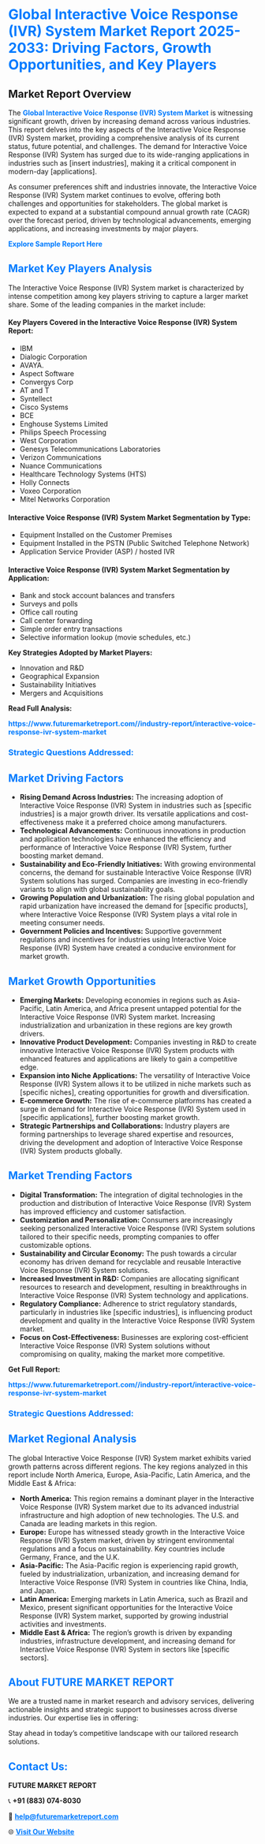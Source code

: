<h1 style="color: #007BFF;">Global Interactive Voice Response (IVR) System Market Report 2025-2033: Driving Factors, Growth Opportunities, and Key Players</h1>

<section id="overview">
<h2>Market Report Overview</h2>
<p>The <a href="https://www.futuremarketreport.com//industry-report/interactive-voice-response-ivr-system-market" style="color: #007BFF; text-decoration: none;"><strong>Global Interactive Voice Response (IVR) System Market</strong></a> is witnessing significant growth, driven by increasing demand across various industries. This report delves into the key aspects of the Interactive Voice Response (IVR) System market, providing a comprehensive analysis of its current status, future potential, and challenges. The demand for Interactive Voice Response (IVR) System has surged due to its wide-ranging applications in industries such as [insert industries], making it a critical component in modern-day [applications].</p>
<p>As consumer preferences shift and industries innovate, the Interactive Voice Response (IVR) System market continues to evolve, offering both challenges and opportunities for stakeholders. The global market is expected to expand at a substantial compound annual growth rate (CAGR) over the forecast period, driven by technological advancements, emerging applications, and increasing investments by major players.</p>
</section>

<section id="overview">
<p><a href="https://www.futuremarketreport.com//request-sample/reportId=75375" style="color: #007BFF; text-decoration: none;"><strong>Explore Sample Report Here</strong></a></p>
</section>

<section id="key-players">
<h2 style="color: #007BFF;">Market Key Players Analysis</h2>
<p>The Interactive Voice Response (IVR) System market is characterized by intense competition among key players striving to capture a larger market share. Some of the leading companies in the market include:</p>
<h4>Key Players Covered in the Interactive Voice Response (IVR) System Report:</h4>
<ul><li>IBM</li><li>Dialogic Corporation</li><li>AVAYA.</li><li>Aspect Software</li><li>Convergys Corp</li><li>AT and T</li><li>Syntellect</li><li>Cisco Systems</li><li>BCE</li><li>Enghouse Systems Limited</li><li>Philips Speech Processing</li><li>West Corporation</li><li>Genesys Telecommunications Laboratories</li><li>Verizon Communications</li><li>Nuance Communications</li><li>Healthcare Technology Systems (HTS)</li><li>Holly Connects</li><li>Voxeo Corporation</li><li>Mitel Networks Corporation</li></ul>
<h4>Interactive Voice Response (IVR) System Market Segmentation by Type:</h4>
<ul><li>Equipment Installed on the Customer Premises</li><li>Equipment Installed in the PSTN (Public Switched Telephone Network)</li><li>Application Service Provider (ASP) / hosted IVR</li></ul>

<h4>Interactive Voice Response (IVR) System Market Segmentation by Application:</h4>
<ul><li>Bank and stock account balances and transfers</li><li>Surveys and polls</li><li>Office call routing</li><li>Call center forwarding</li><li>Simple order entry transactions</li><li>Selective information lookup (movie schedules, etc.)</li></ul>
<p><strong>Key Strategies Adopted by Market Players:</strong></p>
<ul>
<li>Innovation and R&D</li>
<li>Geographical Expansion</li>
<li>Sustainability Initiatives</li>
<li>Mergers and Acquisitions</li>
</ul>
</section>

<section>
<p><strong>Read Full Analysis: </strong></p><a href="https://www.futuremarketreport.com//industry-report/interactive-voice-response-ivr-system-market" style="color: #007BFF; text-decoration: none;"><strong>https://www.futuremarketreport.com//industry-report/interactive-voice-response-ivr-system-market</strong></a>
<h3 style="color: #007BFF;">Strategic Questions Addressed:</h3>
</section>

<section id="driving-factors">
<h2 style="color: #007BFF;">Market Driving Factors</h2>
<ul>
<li><strong>Rising Demand Across Industries:</strong> The increasing adoption of Interactive Voice Response (IVR) System in industries such as [specific industries] is a major growth driver. Its versatile applications and cost-effectiveness make it a preferred choice among manufacturers.</li>
<li><strong>Technological Advancements:</strong> Continuous innovations in production and application technologies have enhanced the efficiency and performance of Interactive Voice Response (IVR) System, further boosting market demand.</li>
<li><strong>Sustainability and Eco-Friendly Initiatives:</strong> With growing environmental concerns, the demand for sustainable Interactive Voice Response (IVR) System solutions has surged. Companies are investing in eco-friendly variants to align with global sustainability goals.</li>
<li><strong>Growing Population and Urbanization:</strong> The rising global population and rapid urbanization have increased the demand for [specific products], where Interactive Voice Response (IVR) System plays a vital role in meeting consumer needs.</li>
<li><strong>Government Policies and Incentives:</strong> Supportive government regulations and incentives for industries using Interactive Voice Response (IVR) System have created a conducive environment for market growth.</li>
</ul>
</section>

<section id="growth-opportunities">
<h2 style="color: #007BFF;">Market Growth Opportunities</h2>
<ul>
<li><strong>Emerging Markets:</strong> Developing economies in regions such as Asia-Pacific, Latin America, and Africa present untapped potential for the Interactive Voice Response (IVR) System market. Increasing industrialization and urbanization in these regions are key growth drivers.</li>
<li><strong>Innovative Product Development:</strong> Companies investing in R&D to create innovative Interactive Voice Response (IVR) System products with enhanced features and applications are likely to gain a competitive edge.</li>
<li><strong>Expansion into Niche Applications:</strong> The versatility of Interactive Voice Response (IVR) System allows it to be utilized in niche markets such as [specific niches], creating opportunities for growth and diversification.</li>
<li><strong>E-commerce Growth:</strong> The rise of e-commerce platforms has created a surge in demand for Interactive Voice Response (IVR) System used in [specific applications], further boosting market growth.</li>
<li><strong>Strategic Partnerships and Collaborations:</strong> Industry players are forming partnerships to leverage shared expertise and resources, driving the development and adoption of Interactive Voice Response (IVR) System products globally.</li>
</ul>
</section>

<section id="trending-factors">
<h2 style="color: #007BFF;">Market Trending Factors</h2>
<ul>
<li><strong>Digital Transformation:</strong> The integration of digital technologies in the production and distribution of Interactive Voice Response (IVR) System has improved efficiency and customer satisfaction.</li>
<li><strong>Customization and Personalization:</strong> Consumers are increasingly seeking personalized Interactive Voice Response (IVR) System solutions tailored to their specific needs, prompting companies to offer customizable options.</li>
<li><strong>Sustainability and Circular Economy:</strong> The push towards a circular economy has driven demand for recyclable and reusable Interactive Voice Response (IVR) System solutions.</li>
<li><strong>Increased Investment in R&D:</strong> Companies are allocating significant resources to research and development, resulting in breakthroughs in Interactive Voice Response (IVR) System technology and applications.</li>
<li><strong>Regulatory Compliance:</strong> Adherence to strict regulatory standards, particularly in industries like [specific industries], is influencing product development and quality in the Interactive Voice Response (IVR) System market.</li>
<li><strong>Focus on Cost-Effectiveness:</strong> Businesses are exploring cost-efficient Interactive Voice Response (IVR) System solutions without compromising on quality, making the market more competitive.</li>
</ul>
</section>

<section>
<p><strong>Get Full Report: </strong></p><a href="https://www.futuremarketreport.com//industry-report/interactive-voice-response-ivr-system-market" style="color: #007BFF; text-decoration: none;"><strong>https://www.futuremarketreport.com//industry-report/interactive-voice-response-ivr-system-market</strong></a>
<h3 style="color: #007BFF;">Strategic Questions Addressed:</h3>
</section>


<section id="regional-analysis">
<h2 style="color: #007BFF;">Market Regional Analysis</h2>
<p>The global Interactive Voice Response (IVR) System market exhibits varied growth patterns across different regions. The key regions analyzed in this report include North America, Europe, Asia-Pacific, Latin America, and the Middle East & Africa:</p>
<ul>
<li><strong>North America:</strong> This region remains a dominant player in the Interactive Voice Response (IVR) System market due to its advanced industrial infrastructure and high adoption of new technologies. The U.S. and Canada are leading markets in this region.</li>
<li><strong>Europe:</strong> Europe has witnessed steady growth in the Interactive Voice Response (IVR) System market, driven by stringent environmental regulations and a focus on sustainability. Key countries include Germany, France, and the U.K.</li>
<li><strong>Asia-Pacific:</strong> The Asia-Pacific region is experiencing rapid growth, fueled by industrialization, urbanization, and increasing demand for Interactive Voice Response (IVR) System in countries like China, India, and Japan.</li>
<li><strong>Latin America:</strong> Emerging markets in Latin America, such as Brazil and Mexico, present significant opportunities for the Interactive Voice Response (IVR) System market, supported by growing industrial activities and investments.</li>
<li><strong>Middle East & Africa:</strong> The region’s growth is driven by expanding industries, infrastructure development, and increasing demand for Interactive Voice Response (IVR) System in sectors like [specific sectors].</li>
</ul>
</section>

<footer>
<h2 style="color: #007BFF;">About FUTURE MARKET REPORT</h2>
<p>We are a trusted name in market research and advisory services, delivering actionable insights and strategic support to businesses across diverse industries. Our expertise lies in offering:</p>

<p>Stay ahead in today’s competitive landscape with our tailored research solutions.</p>

<h2 style="color: #007BFF;">Contact Us:</h2>
<p><strong>FUTURE MARKET REPORT</strong></p>
<p>📞 <strong>+91 (883) 074-8030</strong></p>
<p>📧 <strong><a href="mailto:help@futuremarketreport.com" style="color: #007BFF;">help@futuremarketreport.com</a></strong></p>
<p>🌐 <strong><a href="https://www.futuremarketreport.com/" style="color: #007BFF;">Visit Our Website</a></strong></p>
</footer>